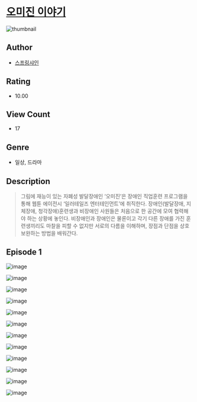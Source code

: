 # [오미진 이야기](https://comic.naver.com/challenge/list?titleId=811039)
![thumbnail](https://image-comic.pstatic.net/user_contents_data/challenge_comic/2023/05/25/359009/upload_3486967408791597155_480x623.jpeg)

## Author
- [스프링샤인](https://comic.naver.com/artistTitle?id=359009)

## Rating
- 10.00

## View Count
- 17

## Genre
- 일상, 드라마

## Description
> 그림에 재능이 있는 자폐성 발달장애인 ‘오미진’은 장애인 직업훈련 프로그램을 통해 웹툰 에이전시 ‘일러테일즈 엔터테인먼트’에 취직한다. 장애인(발달장애, 지체장애, 청각장애)훈련생과 비장애인 사원들은 처음으로 한 공간에 모여 협력해야 하는 상황에 놓인다. 비장애인과 장애인은 물론이고 각기 다른 장애를 가진 훈련생끼리도 마찰을 피할 수 없지만 서로의 다름을 이해하며, 장점과 단점을 상호보완하는 방법을 배워간다.


## Episode 1
![image](https://image-comic.pstatic.net/user_contents_data/challenge_comic/2023/05/25/359009/upload_7077459806578423092.jpeg)

![image](https://image-comic.pstatic.net/user_contents_data/challenge_comic/2023/05/25/359009/upload_3630852811872680241.jpeg)

![image](https://image-comic.pstatic.net/user_contents_data/challenge_comic/2023/05/25/359009/upload_3990808515607410485.jpeg)

![image](https://image-comic.pstatic.net/user_contents_data/challenge_comic/2023/05/25/359009/upload_7221860881420988464.jpeg)

![image](https://image-comic.pstatic.net/user_contents_data/challenge_comic/2023/05/25/359009/upload_3763094369601676339.jpeg)

![image](https://image-comic.pstatic.net/user_contents_data/challenge_comic/2023/05/25/359009/upload_3774917224841687606.jpeg)

![image](https://image-comic.pstatic.net/user_contents_data/challenge_comic/2023/05/25/359009/upload_3977582687064110392.jpeg)

![image](https://image-comic.pstatic.net/user_contents_data/challenge_comic/2023/05/25/359009/upload_3761686772134917985.jpeg)

![image](https://image-comic.pstatic.net/user_contents_data/challenge_comic/2023/05/25/359009/upload_3833189147224465716.jpeg)

![image](https://image-comic.pstatic.net/user_contents_data/challenge_comic/2023/05/25/359009/upload_3834587910681737525.jpeg)

![image](https://image-comic.pstatic.net/user_contents_data/challenge_comic/2023/05/25/359009/upload_7076337209534853688.jpeg)

![image](https://image-comic.pstatic.net/user_contents_data/challenge_comic/2023/05/25/359009/upload_4049072756958061877.jpeg)
